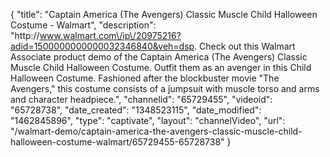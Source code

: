 {
    "title": "Captain America (The Avengers) Classic Muscle Child Halloween Costume - Walmart",
    "description": "http:\/\/www.walmart.com\/ip\/20975216?adid=1500000000000032346840&veh=dsp. Check out this Walmart Associate product demo of the Captain America (The Avengers) Classic Muscle Child Halloween Costume. Outfit them as an avenger in this Child Halloween Costume. Fashioned after the blockbuster movie \"The Avengers,\" this costume consists of a jumpsuit with muscle torso and arms and character headpiece.",
    "channelid": "65729455",
    "videoid": "65728738",
    "date_created": "1348523115",
    "date_modified": "1462845896",
    "type": "captivate",
    "layout": "channelVideo",
    "url": "\/walmart-demo\/captain-america-the-avengers-classic-muscle-child-halloween-costume-walmart\/65729455-65728738"
}